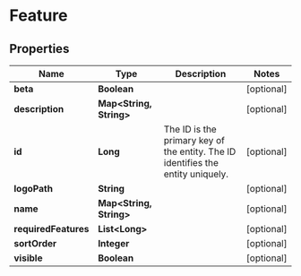 
# Feature

## Properties
Name | Type | Description | Notes
------------ | ------------- | ------------- | -------------
**beta** | **Boolean** |  |  [optional]
**description** | **Map&lt;String, String&gt;** |  |  [optional]
**id** | **Long** | The ID is the primary key of the entity. The ID identifies the entity uniquely. |  [optional]
**logoPath** | **String** |  |  [optional]
**name** | **Map&lt;String, String&gt;** |  |  [optional]
**requiredFeatures** | **List&lt;Long&gt;** |  |  [optional]
**sortOrder** | **Integer** |  |  [optional]
**visible** | **Boolean** |  |  [optional]



